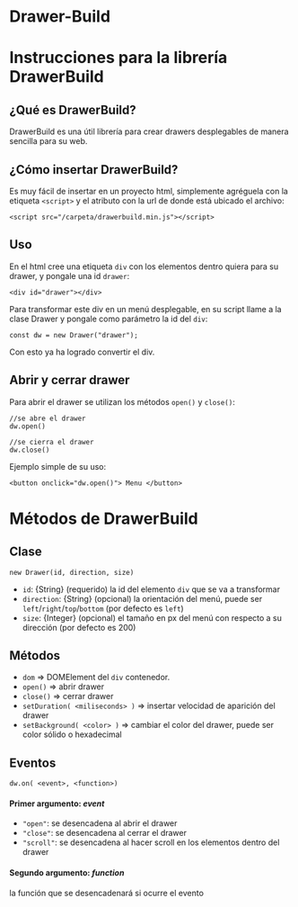# Drawer-Build
# Instrucciones para la librería DrawerBuild

## ¿Qué es DrawerBuild?
DrawerBuild es una útil librería para crear drawers desplegables de manera sencilla para su web.

## ¿Cómo insertar DrawerBuild?
Es muy fácil de insertar en un proyecto html, simplemente agréguela con la etiqueta ```<script>``` y el atributo con la url de donde está ubicado el archivo:
```
<script src="/carpeta/drawerbuild.min.js"></script>
```
## Uso
En el html cree una etiqueta `div` con los elementos dentro quiera para su drawer, y pongale una id `drawer`:
```
<div id="drawer"></div>
```

Para transformar este div en un menú desplegable, en su script llame a la clase Drawer y pongale como parámetro la id del `div`:
```
const dw = new Drawer("drawer");
```

Con esto ya ha logrado convertir el div.

## Abrir y cerrar drawer
Para abrir el drawer se utilizan los métodos `open()` y `close()`:
```
//se abre el drawer
dw.open()

//se cierra el drawer
dw.close()
```

Ejemplo simple de su uso:
```
<button onclick="dw.open()"> Menu </button>
```

# Métodos de DrawerBuild
## Clase
```
new Drawer(id, direction, size)
```
- `id`: {String} (requerido) la id del elemento `div` que se va a transformar
- `direction`: {String} (opcional) la orientación del menú, puede ser `left`/`right`/`top`/`bottom` (por defecto es `left`)
- `size`: {Integer} (opcional) el tamaño en px del menú con respecto a su dirección (por defecto es 200) 


## Métodos

- `dom` => DOMElement del `div` contenedor.
- `open()` => abrir drawer
- `close()` => cerrar drawer
- `setDuration( <miliseconds> )` => insertar velocidad de aparición del drawer
- `setBackground( <color> )` => cambiar el color del drawer, puede ser color sólido o hexadecimal

## Eventos

```
dw.on( <event>, <function>)
```
#### Primer argumento: _event_
  - `"open"`: se desencadena al abrir el drawer
  - `"close"`: se desencadena al cerrar el drawer
  - `"scroll"`: se desencadena al hacer scroll en los elementos dentro del drawer

#### Segundo argumento: _function_ 
la función que se desencadenará si ocurre el evento
